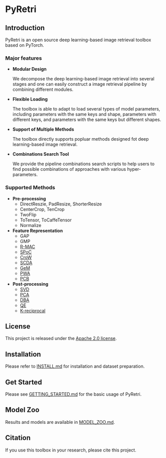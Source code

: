 # PyRetri

## Introduction

PyRetri is an open source deep learning-based image retrieval toolbox based on PyTorch.

### Major features

- **Modular Design**

  We decompose the deep learning-based image retrieval into several stages and one can easily construct a image retrieval pipeline by combining different modules.

- **Flexible Loading**

  The toolbox is able to adapt to load several types of model parameters, including parameters with the same keys and shape, parameters with different keys, and parameters with the same keys but different shapes.

- **Support of  Multiple Methods**

  The toolbox directly supports popluar methods designed fot deep learning-based image retrieval.

- **Combinations Search Tool**

  We provide the pipeline combinations search scripts to help users to find possible combinations of approaches with various hyper-parameters. 

### Supported Methods

- **Pre-processing**
  - DirectReszie, PadResize, ShorterResize
  - CenterCrop, TenCrop
  - TwoFlip
  - ToTensor, ToCaffeTensor
  - Normalize
- **Feature Representation**
  - GAP
  - GMP
  - [R-MAC](https://arxiv.org/pdf/1511.05879.pdf)
  - [SPoC](https://arxiv.org/pdf/1510.07493.pdf)
  - [CroW](https://arxiv.org/pdf/1512.04065.pdf)
  - [SCDA](http://www.weixiushen.com/publication/tip17SCDA.pdf)
  - [GeM](https://pdfs.semanticscholar.org/a2ca/e0ed91d8a3298b3209fc7ea0a4248b914386.pdf)
  - [PWA](https://arxiv.org/abs/1705.01247)
  - [PCB](http://openaccess.thecvf.com/content_ECCV_2018/papers/Yifan_Sun_Beyond_Part_Models_ECCV_2018_paper.pdf)
- **Post-processing**
  - [SVD](https://link.springer.com/chapter/10.1007%2F978-3-662-39778-7_10)
  - [PCA](http://pzs.dstu.dp.ua/DataMining/pca/bibl/Principal%20components%20analysis.pdf)
  - [DBA](https://www.robots.ox.ac.uk/~vgg/publications/2012/Arandjelovic12/arandjelovic12.pdf)
  - [QE](https://www.robots.ox.ac.uk/~vgg/publications/papers/chum07b.pdf)
  - [K-reciprocal](https://arxiv.org/pdf/1701.08398.pdf)

## License

This project is released under the [Apache 2.0 license](https://github.com/hby96/pyretri/blob/master/LICENSE).

## Installation

Please refer to [INSTALL.md](https://github.com/hby96/pyretri/blob/master/docs/INSTALL.md) for installation and dataset preparation.

## Get Started

Please see [GETTING_STARTED.md](https://github.com/hby96/pyretri/blob/master/docs/GETTING_STARTED.md) for the basic usage of PyRetri.

## Model Zoo

Results and models are available in [MODEL_ZOO.md](https://github.com/hby96/pyretri/blob/master/docs/MODEL_ZOO.md).

## Citation

If you use this toolbox in your research, please cite this project.

```shell

```

